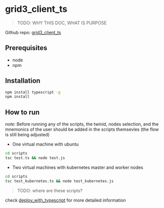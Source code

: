 # grid3_client_ts

> TODO: WHY THIS DOC, WHAT IS PURPOSE

Github repo: [grid3_client_ts](https://github.com/threefoldtech/grid3_client_ts.git)

## Prerequisites

- node
- npm

## Installation

```bash
npm install typescript -g
npm install
```

## How to run

*note*: Before running any of the scripts, the twinid, nodes selection, and the mnemonics of the user should be added in the scripts themsevles (the flow is still being adjusted)

- One virtual machine with ubuntu

```bash
cd scripts
tsc test.ts && node test.js
```

- Two virtual machines with kubernetes master and worker nodes

```bash
cd scripts
tsc test_kubernetes.ts && node test_kubernetes.js
```

>TODO: where are these scripts?

check [deploy_with_typescript](deploy_with_typescript) for more detailed information
